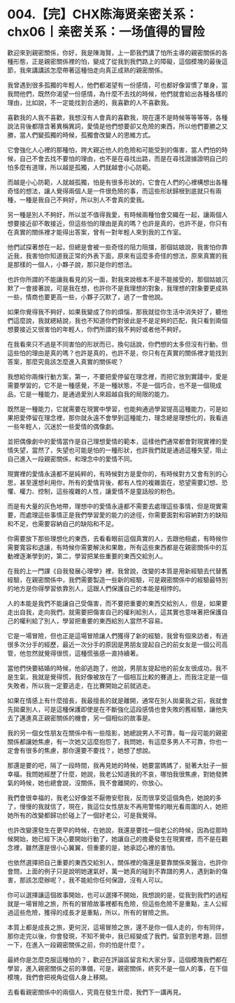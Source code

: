# 004.【完】CHX陈海贤亲密关系：chx06丨亲密关系：一场值得的冒险

歡迎來到親密關係，你好，我是陳海賢，上一節我們講了怕所主導的親密關係的各種形態，正是親密關係裡的怕，變成了從我到我們路上的障礙，這個模塊的最後這節，我來講講該怎麼帶著這種怕走向真正成熟的親密關係。

我曾遇到很多孤獨的年輕人，他們都渴望有一份感情，可也都好像習慣了單身，當我問他們，既然你渴望一份感情，為什麼不去找的時候，他們就會給出各種各樣的理由，比如說，不一定能找到合適的，我喜歡的人不喜歡我。

喜歡我的人我不喜歡，我想沒有人會真的喜歡我，現在還不是時候等等等等，各種說法背後都隱含著異稱異詞，愛情是他們想要卻又危險的東西，所以他們要勝之又勝，當人們變孤獨的時候，孤獨會改變人的思維方式。

它會強化人心裡的那種怕，誇大親近他人的危險和可能受到的傷害，當人們怕的時候，自己不會去找不要怕的理由，也不是在尋找出路，而是在尋找證據證明自己的怕多麼有道理，所以越是孤獨，人們就越會小心防範。

而越是小心防範，人就越孤獨，怕是有很多形狀的，它會在人們的心裡構想出各種奇怪的想法，讓人覺得兩個人是一件很危險的事，而這些形狀歸根到底就只有兩種，一種是我自己不夠好，所以別人不會真的愛我。

另一種是別人不夠好，所以並不值得我愛，有時候兩種怕會交織在一起，讓兩個人想要接近卻不敢接近，但這些怕的理由是真的嗎？也許是真的，也許不是，你只有在真實的關係裡才能得出答案，曾有一對年輕人來到我的工作室。

他們試探著想在一起，但總是會被一些奇怪的阻力阻擋，那個姑娘說，我害怕你靠近我，我害怕你知道我正常的外表下面，原來有這麼多奇怪的想法，原來真實的我是那樣的一個人，小夥子說，那只是你的想法。

也許你所謂的不能讓我看見的另一面，對我來說根本不是不能接受的，那個姑娘沉默了一會接著說，可是我在想，也許你不是我理想的對象，我理想的對象要更成熟一些，情商也要更高一些，小夥子沉默了，過了一會他說。

如果你覺得我不夠好，如果我變成了你的煩惱，那我就從你生活中消失好了，聽他們這麼說，我就總結說，我也不知道你們對彼此是不是足夠的匹配，我只看到兩個想要接近又很害怕的年輕人，你們所謂的我不夠好或者他不夠好。

在我看來只不過是不同害怕的形狀而已，換句話說，你們想的太多但沒有行動，但這些怕的理由是真的嗎？也許是真的，也許不是，你只有在真實的關係裡才能找到答案，那麼究竟該怎麼進入真實的關係呢？

我想給你兩條行動方案，第一，不要把愛停留在理念裡，而把它放到實踐中，愛是需要學習的，它不是一種感覺，不是一種狀態，不是一個巧合，也不是一個現成品，它是一種能力，是通過愛別人來超越自我的局限的能力。

既然是一種能力，它就需要在現實中學習，也能夠通過學習提高這種能力，可是如果把愛停留在理念裡，那你就永遠不會學到這種能力，理念總是理想化的，我看過一些年輕人，沉迷於一些愛情的偶像劇。

並把偶像劇中的愛情當作是自己理想愛情的範本，這樣他們通常都會對現實裡的愛情失望，當然了，失望也可能是怕的一種形狀，也許我們就是通過這種失望，阻止自己進入一段親密關係，和理念中的愛情不同。

現實裡的愛情永遠都不是純粹的，有時候對方是愛你的，有時候對方又會有別的心思，甚至還想利用你，所有的愛情背後，都有人性的複雜面在，慾望需要幻想、恐懼、權力、控制，這些複雜的人性，讓愛情不是童話般的粉色。

而是有大量的灰色地帶，理想中的愛情永遠都不需要去處理這些事情，但是現實需要，而處理這些事情正是我們學習愛的能力的途徑，你需要面對和容納對方的缺陷和不足，也需要容納自己的缺陷和不足。

你需要放下那些理想化的東西，去看看眼前這個真實的人，去跟他相處，有時候你需要寬容和退讓，有時候你需要解決和果敢，所有這些東西都是在親密關係中的互動裡逐漸學到的，第二，學習把某些重要的東西交給別人。

在我的上一門課《自我發展心理學》裡，我曾說，改變的本質是用新經驗去代替舊經驗，在親密關係中，我們需要製造一些新的經驗，可是親密關係中的經驗最特別的地方是你得學習依靠別人，這跟人們保護自己的本能是相悖的。

人的本能是我們不能讓自己受傷害，而不要把重要的東西交給別人，但是，如果要走出自我，走向我們，就需要把傷害自己的權利給別人，這其實也意味著把保護自己的權利給了別人，學習把重要的東西給別人當然不容易。

它是一場冒險，但也正是這場冒險讓人們獲得了新的經驗，我曾有個來訪者，有過很多次分手的經歷，最近一次分手的原因是男朋友提起自己的前女友是一個公司高管，他忽然就覺得很慌，這種慌張感一直持續著。

當他們快要結婚的時候，他卻逃跑了，他說，男朋友提起他的前女友很成功，我不是生氣，我就是覺得慌，我好像被放在了一個相互比較的賽道上，而我注定是一個失敗者，所以我一定要逃走，在比賽開始之前就逃走。

如果在情感上有什麼擅長，我最擅長的就是離開，通常在別人拋棄我之前，我就會先拋棄別人，可是這種保護即使是在不斷強化這段感情也會失敗的舊經驗，讓他失去了邁進真正親密關係的機會，另一個相似的故事是。

我的另一個女性朋友在關係中有一些陰影，她總說男人不可靠，每一段可能的親密關係都讓她焦慮，有一次她又這麼抱怨了，我問她，有這麼多男人不可靠，你也一定會有很多的焦慮，那你還要不要找？，她想了想說。

那還是要的吧，隔了一段時間，我再見她的時候，她要當媽媽了，挺著大肚子一臉幸福，我問她經歷了什麼，她說，我老公知道我的不哀，哪怕我很焦慮，對她發脾氣的時候，她也總會說，沒關係，我不會離開的，你放心。

我們會很幸福的，我老公好像並不厭倦安慰我，反而很享受這個角色，她說的多了，慢慢的我就信了，現在，我這位女性朋友不再用警惕的眼光看周圍的人，她把她所有的改變都歸功於碰上了一個好老公，可是我覺得。

也許改變還發生在更早的時候，在她說，我還是要找一個老公的時候，因為從那時候開始，她已經下決心要開始行動了，她讓自己的擔憂發生在現實裡，而不是在觀念裡，雖然還是很小心翼翼，但重要的是，她承認心裡的害怕。

也依然選擇把自己重要的東西交給別人，關係裡的傷還是要靠關係來醫治，也許你會問，上面的例子只是說明她運氣好，萬一她真的碰到不靠譜的男人，遇到新的傷害，那該怎麼辦呢？，我不能給你任何保證，沒有人可以。

你可以選擇讓這個故事開始，也可以選擇不開始，我想說的是，從我到我們的過程就是一場冒險之旅，所有的冒險故事裡都有危險，但這些危險不是重點，主人公經過這些危險，獲得的成長才是重點，所以，所有的冒險之旅。

本質上都是成長之旅，更何況，這場冒險之旅，還不是你一個人走的，你有同伴，那你走完以後，你會發現，不知不覺中，我已經變成了我們，留意到思考題，回想一下，在進入一段親密關係之前，你的怕是什麼？。

最終你是怎麼克服這種怕的？，歡迎在評論區留言和大家分享，這個模塊我們都在學習，進入親密關係之前的準備，可是，親密關係，終究不是一個人的事，在下個模塊，我們會把視角從個人身上移開。

去看看親密關係中的兩個人，究竟在發生什麼，我們下一講再見。